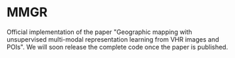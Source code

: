 # MMGR
Official implementation of the paper "Geographic mapping with unsupervised multi-modal representation learning from VHR images and POIs".
We will soon release the complete code once the paper is published.
